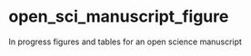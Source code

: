 open_sci_manuscript_figure
==========================

In progress figures and tables for an open science manuscript
